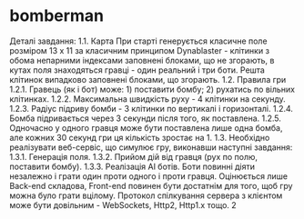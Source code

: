 # bomberman
Деталі завдання: 1.1. Карта При старті генерується класичне поле розміром 13 х 11 за класичним принципом Dynablaster - клітинки з обома непарними індексами заповнені блоками, що не згорають, в кутах поля знаходяться гравці - один реальний і три боти. Решта клітинок випадково заповнені блоками, що згорають. 1.2. Правила гри 1.2.1. Гравець (як і бот) може: 1) поставити бомбу; 2) рухатись по вільних клітинках. 1.2.2. Максимальна швидкість руху - 4 клітинки на секунду. 1.2.3. Радіус підриву бомби - 3 клітинки по вертикалі і горизонталі. 1.2.4. Бомба підривається через 3 секунди після того, як поставлена. 1.2.5. Одночасно у одного гравця може бути поставлена лише одна бомба, але кожних 30 секунд гри ця кількість зростає на 1. 1.3. Необхідно реалізувати веб-сервіс, що симулює гру, виконавши наступні завдання: 1.3.1. Генерація поля. 1.3.2. Прийом дій від гравця (рух по полю, поставити бомбу). 
1.3.3. Реалізація AI ботів. Боти повинні діяти незалежно і грати один проти одного і проти гравця. 
Оцінюється лише Back-end складова, Front-end повинен бути достатнім для того, щоб гру можна було грати вцілому. Протокол спілкування сервера з клієнтом може бути довільним - WebSockets, Http2, Http1.х тощо. 
2
